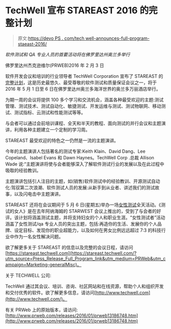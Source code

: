 # TechWell 宣布 STAREAST 2016 的完整计划

> 原文:[https://devo PS . com/tech well-announces-full-program-staeast-2016/](https://devops.com/techwell-announces-full-program-stareast-2016/)

*软件测试和 QA 专业人员的首要活动将在佛罗里达州奥兰多举行*

佛罗里达州杰克逊维尔(PRWEB)2016 年 2 月 3 日

软件开发会议和培训的行业领导者 TechWell Corporation 宣布了 STAREAST 的[完整计划](https://stareast.techwell.com/?utm_source=Press_Release_Full_Program_link&utm_medium=PRWeb&utm_campaign=Marketing-generalMisc)，这是历史最悠久、最受尊敬的软件测试和质量保证会议之一，将于 2016 年 5 月 1 日至 6 日在佛罗里达州奥兰多海洋世界的奥兰多万丽酒店举行。

为期一周的会议将提供 100 多个学习和交流机会，涵盖各种最受欢迎的主题:测试管理、测试技术、测试自动化、敏捷测试、开发运维与测试、测试物联网、移动测试、测试指标、云测试和性能测试等等。

与会者可以通过会前培训课程、全天和半天的教程、面向测试的并行会议和主题演讲，利用各种主题建立一个定制的学习周。

STAREAST 最受欢迎的特色之一仍然是一流的主题演讲。

今年的主题演讲人包括著名的测试专家:Keith Klain、David Dang、Lee Copeland、Isabel Evans 和 Dawn Haynes。TechWell Corp .总裁 Allison Wade 说:“主题演讲将使与会者能够深入了解软件测试行业的发展以及在此过程中吸取的经验教训。

主题演讲包括引人注目的主题，如(销售)软件测试中的经验教训、开源测试自动化:驾驭第二次浪潮、软件测试人员的发展:从新手到从业者、讲述我们的测试故事，以及闪电击中主题演讲。

STAREAST 还将在会议期间于 5 月 6 日(星期五)举办一场[女性测试](https://stareast.techwell.com/program/women-who-test?utm_source=Press_Release_WWT_link&utm_medium=PRWeb&utm_campaign=Marketing-generalMisc)全天活动。《测试的女人》是在去年阿纳海姆的 STARWEST 会议上推出的，受到了与会者的好评。该计划将涵盖测试主题，并将支持妇女的个人和职业生涯。“女性测试者”活动涵盖了女性测试/qa 专业人员的突出主题，包括:再造你的生活、发展你的个人品牌、设定目标、发现你的职业超能力，以及如何在男女比例远远超过 7:3 的科技行业中作为一名女性解决问题。

欲了解更多关于 STAREAST 的信息以及完整的会议日程，请访问[https://stareast.techwell.com](https://stareast.techwell.com/?utm_source=Press_Release_Full_Program_link&utm_medium=PRWeb&utm_campaign=Marketing-generalMisc)。

关于 TECHWELL 公司:

TechWell 通过其会议、培训、咨询、社区网站和在线资源，帮助个人和组织开发和交付优秀的软件。欲了解更多信息，请访问[http://www.techwell.com](http://www.techwell.com/)。

有关 PRWeb 上的原始版本，请访问:[http://www.prweb.com/releases/2016/01/prweb13186748.htm](http://www.prweb.com/releases/2016/01/prweb13186748.htm)